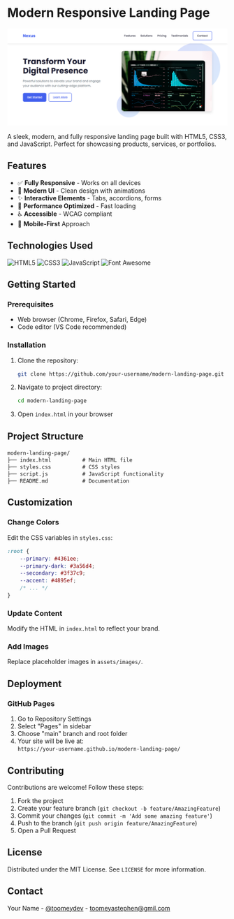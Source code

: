 # Modern Responsive Landing Page

![Project Screenshot](./assets/images/screenshot.png)

A sleek, modern, and fully responsive landing page built with HTML5, CSS3, and JavaScript. Perfect for showcasing products, services, or portfolios.

## Features

- ✅ **Fully Responsive** - Works on all devices
- 🎨 **Modern UI** - Clean design with animations
- ✨ **Interactive Elements** - Tabs, accordions, forms
- 🚀 **Performance Optimized** - Fast loading
- ♿ **Accessible** - WCAG compliant
- 📱 **Mobile-First** Approach

## Technologies Used

![HTML5](https://img.shields.io/badge/HTML5-E34F26?style=for-the-badge&logo=html5&logoColor=white)
![CSS3](https://img.shields.io/badge/CSS3-1572B6?style=for-the-badge&logo=css3&logoColor=white)
![JavaScript](https://img.shields.io/badge/JavaScript-F7DF1E?style=for-the-badge&logo=javascript&logoColor=black)
![Font Awesome](https://img.shields.io/badge/Font_Awesome-339AF0?style=for-the-badge&logo=fontawesome&logoColor=white)

## Getting Started

### Prerequisites

- Web browser (Chrome, Firefox, Safari, Edge)
- Code editor (VS Code recommended)

### Installation

1. Clone the repository:
   ```bash
   git clone https://github.com/your-username/modern-landing-page.git
   ```
2. Navigate to project directory:
   ```bash
   cd modern-landing-page
   ```
3. Open `index.html` in your browser

## Project Structure

```
modern-landing-page/
├── index.html          # Main HTML file
├── styles.css          # CSS styles
├── script.js           # JavaScript functionality
├── README.md           # Documentation

```

## Customization

### Change Colors
Edit the CSS variables in `styles.css`:
```css
:root {
    --primary: #4361ee;
    --primary-dark: #3a56d4;
    --secondary: #3f37c9;
    --accent: #4895ef;
    /* ... */
}
```

### Update Content
Modify the HTML in `index.html` to reflect your brand.

### Add Images
Replace placeholder images in `assets/images/`.

## Deployment

### GitHub Pages
1. Go to Repository Settings
2. Select "Pages" in sidebar
3. Choose "main" branch and root folder
4. Your site will be live at:  
   `https://your-username.github.io/modern-landing-page/`



## Contributing

Contributions are welcome! Follow these steps:

1. Fork the project
2. Create your feature branch (`git checkout -b feature/AmazingFeature`)
3. Commit your changes (`git commit -m 'Add some amazing feature'`)
4. Push to the branch (`git push origin feature/AmazingFeature`)
5. Open a Pull Request

## License

Distributed under the MIT License. See `LICENSE` for more information.

## Contact

Your Name - [@toomeydev](https://x.com/toomeydev) - toomeyastephen@gmil.com
